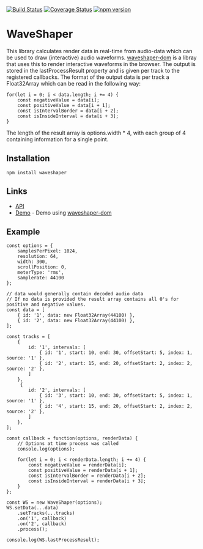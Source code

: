 [![Build Status](https://travis-ci.org/Idicious/waveshaper.svg?branch=master)](https://travis-ci.org/Idicious/waveshaper)
[![Coverage Status](https://coveralls.io/repos/github/Idicious/waveshaper/badge.svg)](https://coveralls.io/github/Idicious/waveshaper)
[![npm version](https://badge.fury.io/js/waveshaper.svg)](https://badge.fury.io/js/waveshaper)

# WaveShaper
This library calculates render data in real-time from audio-data which can be used to draw (interactive) audio waveforms. [waveshaper-dom](https://github.com/Idicious/waveshaper-dom) is a libray that uses this to render interactive waveforms in the browser. The output is stored
in the lastProcessResult property and is given per track to the registered callbacks. The format of the output data is per track a Float32Array which can be read in the following way: 

```
for(let i = 0; i < data.length; i += 4) {
    const negativeValue = data[i];
    const positiveValue = data[i + 1];
    const isIntervalBorder = data[i + 2];
    const isInsideInterval = data[i + 3];
}
```

The length of the result array is options.width * 4, with each group of 4 containing information for a single point.

## Installation
``` 
npm install waveshaper
```

## Links
- [API](https://idicious.github.io/waveshaper/)
- [Demo](https://idicious.github.io/waveshaper-demo/) - Demo using [waveshaper-dom](https://github.com/Idicious/waveshaper-dom)

## Example
```
const options = {
    samplesPerPixel: 1024,
    resolution: 64,
    width: 300,
    scrollPosition: 0,
    meterType: 'rms',
    samplerate: 44100
};

// data would generally contain decoded audio data
// If no data is provided the result array contains all 0's for positive and negative values.
const data = [
    { id: '1', data: new Float32Array(44100) },
    { id: '2', data: new Float32Array(44100) },
];

const tracks = [
    {
        id: '1', intervals: [
            { id: '1', start: 10, end: 30, offsetStart: 5, index: 1, source: '1' },
            { id: '2', start: 15, end: 20, offsetStart: 2, index: 2, source: '2' },
        ]
    },
     {
        id: '2', intervals: [
            { id: '3', start: 10, end: 30, offsetStart: 5, index: 1, source: '1' },
            { id: '4', start: 15, end: 20, offsetStart: 2, index: 2, source: '2' },
        ]
    },
];

const callback = function(options, renderData) {
    // Options at time process was called
    console.log(options);

    for(let i = 0; i < renderData.length; i += 4) {
        const negativeValue = renderData[i];
        const positiveValue = renderData[i + 1];
        const isIntervalBorder = renderData[i + 2];
        const isInsideInterval = renderData[i + 3];
    }
};

const WS = new WaveShaper(options);
WS.setData(...data)
    .setTracks(...tracks)
    .on('1', callback)
    .on('2', callback)
    .process();

console.log(WS.lastProcessResult);
```
